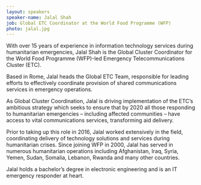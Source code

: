 ```yaml
---
layout: speakers
speaker-name: Jalal Shah
job: Global ETC Coordinator at the World Food Programme (WFP)
photo: jalal.jpg
---
```

With over 15 years of experience in information technology services during humanitarian emergencies, Jalal Shah is the Global Cluster Coordinator for the World Food Programme (WFP)-led Emergency Telecommunications Cluster (ETC).

Based in Rome, Jalal heads the Global ETC Team, responsible for leading efforts to effectively coordinate provision of shared communications services in emergency operations.

As Global Cluster Coordination, Jalal is driving implementation of the ETC’s ambitious strategy which seeks to ensure that by 2020 all those responding to humanitarian emergencies – including affected communities – have access to vital communications services, transforming aid delivery.

Prior to taking up this role in 2016, Jalal worked extensively in the field, coordinating delivery of technology solutions and services during humanitarian crises. Since joining WFP in 2000, Jalal has served in numerous humanitarian operations including Afghanistan, Iraq, Syria, Yemen, Sudan, Somalia, Lebanon, Rwanda and many other countries.

Jalal holds a bachelor’s degree in electronic engineering and is an IT emergency responder at heart.
